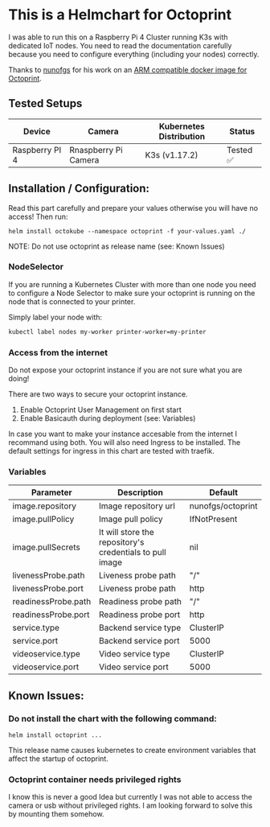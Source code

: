 # This is a Helmchart for Octoprint 

I was able to run this on a Raspberry Pi 4 Cluster running K3s with dedicated IoT nodes.
You need to read the documentation carefully because you need to configure everything (including your nodes) correctly.

Thanks to [nunofgs](https://github.com/nunofgs) for his work on an [ARM compatible docker image for Octoprint](https://github.com/nunofgs/docker-octoprint).

## Tested Setups

| Device | Camera | Kubernetes Distribution | Status |
|---|---|---|---|
| Raspberry PI 4| Rnaspberry Pi Camera | K3s (v1.17.2) | Tested  ✅  |


## Installation / Configuration:

Read this part carefully and prepare your values otherwise you will have no access!
Then run:

```
helm install octokube --namespace octoprint -f your-values.yaml ./ 
```

NOTE: Do not use octoprint as release name (see: Known Issues) 

### NodeSelector
If you are running a Kubernetes Cluster with more than one node you need to configure a Node Selector to make sure your
octoprint is running on the node that is connected to your printer.

Simply label your node with:

```bash
kubectl label nodes my-worker printer-worker=my-printer
```
### Access from the internet

Do not expose your octoprint instance if you are not sure what you are doing! 

There are two ways to secure your octoprint instance.
1. Enable Octoprint User Management on first start
2. Enable Basicauth during deployment (see: Variables)

In case you want to make your instance accesable from the internet I recommand using both. You will also need Ingress to be installed. 
The default settings for ingress in this chart are tested with traefik.

### Variables

| Parameter | Description | Default |
|---|---|---|
| image.repository | Image repository url | nunofgs/octoprint |
| image.pullPolicy | Image pull policy | IfNotPresent |
| image.pullSecrets | It will store the repository's credentials to pull image | nil |
| livenessProbe.path | Liveness probe path  | "/" |
| livenessProbe.port | Liveness probe path  | http |
| readinessProbe.path | Readiness probe path | "/" |
| readinessProbe.port | Readiness probe port | http |
| service.type | Backend service type | ClusterIP |
| service.port | Backend service port | 5000 |
| videoservice.type | Video service type | ClusterIP |
| videoservice.port | Video service port | 5000 |

## Known Issues:

### Do not install the chart with the following command:

```
helm install octoprint ...
```
This release name causes kubernetes to create environment variables that affect the startup of octoprint.

### Octoprint container needs privileged rights

I know this is never a good Idea but currently I was not able to access the camera or usb without privileged rights.
I am looking forward to solve this by mounting them somehow.
